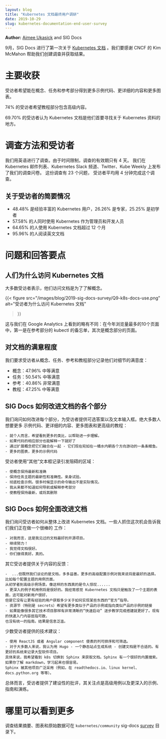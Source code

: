 ```yaml
---
layout: blog
title: "Kubernetes 文档最终用户调研"
date: 2019-10-29
slug: kubernetes-documentation-end-user-survey
---
```

<!--
---
layout: blog
title: "Kubernetes Documentation Survey"
date: 2019-10-29
slug: kubernetes-documentation-end-user-survey
---
-->

**Author:** [Aimee Ukasick](https://www.linkedin.com/in/aimee-ukasick/) and SIG Docs

<!--
In September, SIG Docs conducted its first survey about the [Kubernetes
documentation](https://kubernetes.io/docs/). We'd like to thank the CNCF's Kim
McMahon for helping us create the survey and access the results.
-->
9月，SIG Docs 进行了第一次关于 [Kubernetes 文档](https://kubernetes.io/docs/) 。我们要感谢 CNCF
的 Kim McMahon 帮助我们创建调查并获取结果。

<!--
# Key takeaways
-->
# 主要收获

<!--
Respondents would like more example code, more detailed content, and more
diagrams in the Concepts, Tasks, and Reference sections.
-->
受访者希望能在概念、任务和参考部分得到更多示例代码、更详细的内容和更多图表。

<!--
74% of respondents would like the Tutorials section to contain advanced content.
-->
74% 的受访者希望教程部分包含高级内容。

<!--
69.70% said the Kubernetes documentation is the first place they look for
information about Kubernetes.
-->
69.70% 的受访者认为 Kubernetes 文档是他们首要寻找关于 Kubernetes 资料的地方。

<!--
# Survey methodology and respondents
-->
# 调查方法和受访者

<!--
We conducted the survey in English. The survey was only available for 4 days due
to time constraints. We announced the survey on Kubernetes mailing lists, in
Kubernetes Slack channels, on Twitter, and in Kube Weekly. There were 23
questions, and respondents took an average of 4 minutes to complete the survey.
-->
我们用英语进行了调查。由于时间限制，调查的有效期只有 4 天。
我们在 Kubernetes 邮件列表、Kubernetes Slack 频道、Twitter、Kube Weekly 上发布了我们的调查问卷。
这份调查有 23 个问题， 受访者平均用 4 分钟完成这个调查。

<!--
## Quick facts about respondents:
-->
## 关于受访者的简要情况

<!--
- 48.48% are experienced Kubernetes users, 26.26% expert, and 25.25% beginner
- 57.58% use Kubernetes in both administrator and developer roles
- 64.65% have been using the Kubernetes documentation for more than 12 months
- 95.96% read the documentation in English
-->
- 48.48% 是经验丰富的 Kubernetes 用户，26.26% 是专家，25.25% 是初学者
- 57.58% 的人同时使用 Kubernetes 作为管理员和开发人员
- 64.65% 的人使用 Kubernetes 文档超过 12 个月
- 95.96% 的人阅读英文文档

<!--
# Question and response highlights
-->
# 问题和回答要点

<!--
## Why people access the Kubernetes documentation
-->
## 人们为什么访问 Kubernetes 文档

<!--
The majority of respondents stated that they access the documentation for the Concepts.

{{< figure
    src="/images/blog/2019-sig-docs-survey/Q9-k8s-docs-use.png"
    alt="Why respondents access the Kubernetes documentation"
>}}
-->
大多数受访者表示，他们访问文档是为了了解概念。

{{< figure
    src="/images/blog/2019-sig-docs-survey/Q9-k8s-docs-use.png"
    alt="受访者为什么访问 Kubernetes 文档"
>}}

<!--
This deviates only slightly from what we see in Google Analytics: of the top 10
most viewed pages this year, #1 is the kubectl cheatsheet in the Reference section,
followed overwhelmingly by pages in the Concepts section.
-->
这与我们在 Google Analytics 上看到的略有不同：在今年浏览量最多的10个页面中，第一是在参考部分的 kubectl
的备忘单，其次是概念部分的页面。

<!--
## Satisfaction with the documentation
-->
## 对文档的满意程度

<!--
We asked respondents to record their level of satisfaction with the detail in
the Concepts, Tasks, Reference, and Tutorials sections:
-->
我们要求受访者从概念、任务、参考和教程部分记录他们对细节的满意度：

<!--
- Concepts: 47.96% Moderately Satisfied
- Tasks: 50.54% Moderately Satisfied
- Reference: 40.86% Very Satisfied
- Tutorial: 47.25% Moderately Satisfied
-->
- 概念：47.96% 中等满意
- 任务：50.54% 中等满意
- 参考：40.86% 非常满意
- 教程：47.25% 中等满意

<!--
## How SIG Docs can improve each documentation section
-->
## SIG Docs 如何改进文档的各个部分

<!--
We asked how we could improve each section, providing respondents with
selectable answers as well as a text field. The clear majority would like more
example code, more detailed content, more diagrams, and advanced tutorials:
-->
我们询问如何改进每个部分，为受访者提供可选答案以及文本输入框。绝大多数人想要更多
示例代码、更详细的内容、更多图表和更高级的教程：

<!--
```text
- Personally, would like to see more analogies to help further understanding.
- Would be great if corresponding sections of code were explained too
- Expand on the concepts to bring them together - they're a bucket of separate eels moving in different directions right now
- More diagrams, and more example code
```
-->
```text
- 就个人而言，希望看到更多的类比，以帮助进一步理解。
- 如果代码的相应部分也能解释一下就好了
- 通过扩展概念把它们融合在一起 - 它们现在宛如在一桶水内朝各个方向游动的一条条鳗鱼。
- 更多的图表，更多的示例代码
```

<!--
Respondents used the "Other" text box to record areas causing frustration:
-->
受访者使用“其他”文本框记录引发阻碍的区域：

<!--
```text
- Keep concepts up to date and accurate
- Keep task topics up to date and accurate. Human testing.
- Overhaul the examples. Many times the output of commands shown is not actual.
- I've never understood how to navigate or interpret the reference section
- Keep the tutorials up to date, or remove them
```
-->
```text
- 使概念保持最新和准确
- 保持任务主题的最新性和准确性。亲身试验。
- 彻底检查示例。很多时候显示的命令输出不是实际情况。
- 我从来都不知道如何导航或解释参考部分
- 使教程保持最新，或将其删除
```

<!--
## How SIG Docs can improve the documentation overall
-->
## SIG Docs 如何全面改进文档

<!--
We asked respondents how we can improve the Kubernetes documentation
overall. Some took the opportunity to tell us we are doing a good job:
-->
我们询问受访者如何从整体上改进 Kubernetes 文档。一些人抓住这次机会告诉我们我们正在做一个很棒的
工作：

<!--
```text
- For me, it is the best documented open source project.
- Keep going!
- I find the documentation to be excellent.
- You [are] doing a great job. For real.
```
-->
```text
- 对我而言，这是我见过的文档最好的开源项目。
- 继续努力！
- 我觉得文档很好。
- 你们做得真好。真的。
```

<!--
Other respondents provided feedback on the content:
-->
其它受访者提供关于内容的反馈：

<!--
```text
-  ...But since we're talking about docs, more is always better. More
advanced configuration examples would be, to me, the way to go. Like a Use Case page for each configuration topic with beginner to advanced example scenarios. Something like that would be
awesome....
-->
<!--
- More in-depth examples and use cases would be great. I often feel that the Kubernetes documentation scratches the surface of a topic, which might be great for new users, but it leaves more experienced users without much "official" guidance on how to implement certain things.
-->
<!--
- More production like examples in the resource sections (notably secrets) or links to production like examples
-->
<!--
- It would be great to see a very clear "Quick Start" A->Z up and running like many other tech projects. There are a handful of almost-quick-starts, but no single guidance. The result is information overkill.
```
-->

```text
-  ...但既然我们谈论的是文档，多多益善。更多的高级配置示例对我来说将是最好的选择。比如每个配置主题的用例页面，
从初学者到高级示例场景。像这样的东西真的是令人惊叹......
- 更深入的例子和用例将是很好的。我经常感觉 Kubernetes 文档只是触及了一个主题的表面，这可能对新用户很好，
但是它没有让更有经验的用户获取多少关于如何实现某些东西的“官方”指导。
- 资源节（特别是 secrets）希望有更多类似于产品的示例或指向类似产品的示例的链接
- 如果能像很多其它技术项目那样有非常清晰的“快速启动” 逐步教学完成搭建就更好了。现有的快速入门内容屈指可数，
也没有统一的指南。结果是信息泛滥。
```

<!--
A few respondents provided technical suggestions:

```text
- Make table columns sortable and filterable using a ReactJS or Angular component.
-->
<!--
- For most, I think creating documentation with Hugo - a system for static site generation - is not appropriate. There are better systems for documenting large software project. 
-->
<!--
Specifically, I would like to see k8s switch to Sphinx for documentation. It has an excellent built-in search, it is easy tolearn if you know markdown, it is widely adopted by other projects (e.g. every software project in readthedocs.io, linux kernel, docs.python.org etc).
```
-->

少数受访者提供的技术建议：
```text
- 使用 ReactJS 或者 Angular component 使表的列可排序和可筛选。
- 对于大多数人来说，我认为用 Hugo - 一个静态站点生成系统 - 创建文档是不合适的。有更好的系统来记录大型软件项目。
具体来说，我希望看到 k8s 切换到 Sphinx 来获取文档。Sphinx 有一个很好的内置搜索。如果你了解 markdown，学习起来也很容易。
Sphinx 被其他项目广泛采用（例如，在 readthedocs.io、linux kernel、docs.python.org 等等）。
```

<!--
Overall, respondents provided constructive criticism focusing on the need for
advanced use cases as well as more in-depth examples, guides, and walkthroughs.
-->
总体而言，受访者提供了建设性的批评，其关注点是高级用例以及更深入的示例、指南和演练。

<!--
# Where to see more
-->
# 哪里可以看到更多

<!--
Survey results summary, charts, and raw data are available in `kubernetes/community` sig-docs [survey](https://github.com/kubernetes/community/tree/master/sig-docs/survey) directory.
-->
调查结果摘要、图表和原始数据可在 `kubernetes/community` sig-docs 
[survey](https://github.com/kubernetes/community/tree/master/sig-docs/survey) 
目录下。
